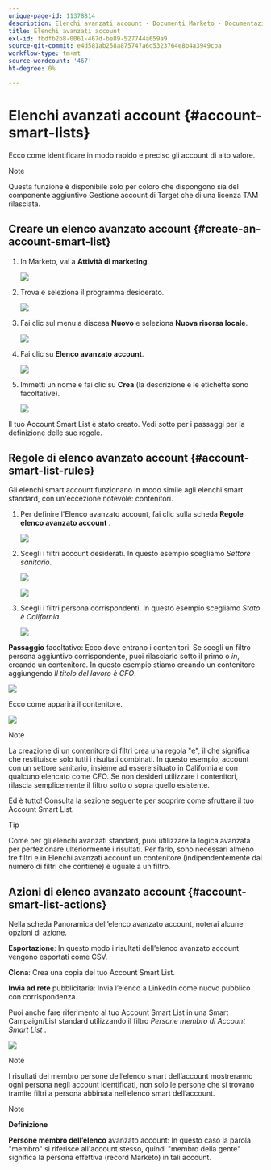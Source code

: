 ```yaml
---
unique-page-id: 11378814
description: Elenchi avanzati account - Documenti Marketo - Documentazione del prodotto
title: Elenchi avanzati account
exl-id: fbdfb2b8-0061-467d-be89-527744a659a9
source-git-commit: e4d581ab258a875747a6d5323764e8b4a3949cba
workflow-type: tm+mt
source-wordcount: '467'
ht-degree: 0%

---
```


# Elenchi avanzati account {#account-smart-lists}

Ecco come identificare in modo rapido e preciso gli account di alto valore.

>[!NOTE]
>
>Questa funzione è disponibile solo per coloro che dispongono sia del componente aggiuntivo Gestione account di Target che di una licenza TAM rilasciata.

## Creare un elenco avanzato account {#create-an-account-smart-list}

1. In Marketo, vai a **Attività di marketing**.

   ![](assets/account-smart-lists-1.png)

1. Trova e seleziona il programma desiderato.

   ![](assets/account-smart-lists-2.png)

1. Fai clic sul menu a discesa **Nuovo** e seleziona **Nuova risorsa locale**.

   ![](assets/account-smart-lists-3.png)

1. Fai clic su **Elenco avanzato account**.

   ![](assets/account-smart-lists-4.png)

1. Immetti un nome e fai clic su **Crea** (la descrizione e le etichette sono facoltative).

   ![](assets/account-smart-lists-5.png)

Il tuo Account Smart List è stato creato. Vedi sotto per i passaggi per la definizione delle sue regole.

## Regole di elenco avanzato account {#account-smart-list-rules}

Gli elenchi smart account funzionano in modo simile agli elenchi smart standard, con un&#39;eccezione notevole: contenitori.

1. Per definire l&#39;Elenco avanzato account, fai clic sulla scheda **Regole elenco avanzato account** .

   ![](assets/account-smart-lists-6.png)

1. Scegli i filtri account desiderati. In questo esempio scegliamo _Settore sanitario_.

   ![](assets/account-smart-lists-7.png)

   ![](assets/account-smart-lists-8.png)

1. Scegli i filtri persona corrispondenti. In questo esempio scegliamo _Stato è California_.

   ![](assets/account-smart-lists-9.png)

**Passaggio** facoltativo: Ecco dove entrano i contenitori. Se scegli un filtro persona aggiuntivo corrispondente, puoi rilasciarlo sotto il primo o _in_, creando un contenitore. In questo esempio stiamo creando un contenitore aggiungendo _Il titolo del lavoro è CFO_.

![](assets/account-smart-lists-10.png)

Ecco come apparirà il contenitore.

![](assets/account-smart-lists-11.png)

>[!NOTE]
>
>La creazione di un contenitore di filtri crea una regola &quot;e&quot;, il che significa che restituisce solo tutti i risultati combinati. In questo esempio, account con un settore sanitario, insieme ad essere situato in California _e_ con qualcuno elencato come CFO. Se non desideri utilizzare i contenitori, rilascia semplicemente il filtro sotto o sopra quello esistente.

Ed è tutto! Consulta la sezione seguente per scoprire come sfruttare il tuo Account Smart List.

>[!TIP]
>
>Come per gli elenchi avanzati standard, puoi utilizzare la logica avanzata per perfezionare ulteriormente i risultati. Per farlo, sono necessari almeno tre filtri e in Elenchi avanzati account un contenitore (indipendentemente dal numero di filtri che contiene) è uguale a un filtro.

## Azioni di elenco avanzato account {#account-smart-list-actions}

Nella scheda Panoramica dell’elenco avanzato account, noterai alcune opzioni di azione.

**Esportazione**: In questo modo i risultati dell’elenco avanzato account vengono esportati come CSV.

**Clona**: Crea una copia del tuo Account Smart List.

**Invia ad rete** pubblicitaria: Invia l’elenco a LinkedIn come nuovo pubblico con corrispondenza.

Puoi anche fare riferimento al tuo Account Smart List in una Smart Campaign/List standard utilizzando il filtro _Persone membro di Account Smart List_ .

![](assets/account-smart-lists-12.png)

>[!NOTE]
>
>I risultati del membro persone dell’elenco smart dell’account mostreranno ogni persona negli account identificati, non solo le persone che si trovano tramite filtri a persona abbinata nell’elenco smart dell’account.

>[!NOTE]
>
>**Definizione**
>
>**Persone membro dell’elenco** avanzato account: In questo caso la parola &quot;membro&quot; si riferisce all&#39;account stesso, quindi &quot;membro della gente&quot; significa la persona effettiva (record Marketo) in tali account.
